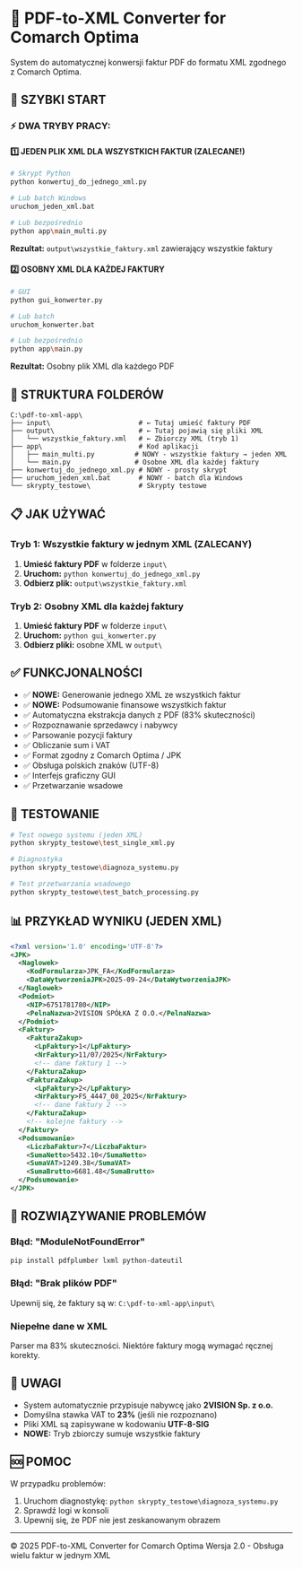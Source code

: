 # 📄 PDF-to-XML Converter for Comarch Optima

System do automatycznej konwersji faktur PDF do formatu XML zgodnego z Comarch Optima.

## 🚀 SZYBKI START

### ⚡ DWA TRYBY PRACY:

#### 1️⃣ **JEDEN PLIK XML DLA WSZYSTKICH FAKTUR** (ZALECANE!)
```bash
# Skrypt Python
python konwertuj_do_jednego_xml.py

# Lub batch Windows  
uruchom_jeden_xml.bat

# Lub bezpośrednio
python app\main_multi.py
```
**Rezultat:** `output\wszystkie_faktury.xml` zawierający wszystkie faktury

#### 2️⃣ **OSOBNY XML DLA KAŻDEJ FAKTURY**
```bash
# GUI
python gui_konwerter.py

# Lub batch
uruchom_konwerter.bat

# Lub bezpośrednio
python app\main.py
```
**Rezultat:** Osobny plik XML dla każdego PDF

## 📁 STRUKTURA FOLDERÓW

```
C:\pdf-to-xml-app\
├── input\                      # ← Tutaj umieść faktury PDF
├── output\                     # ← Tutaj pojawią się pliki XML
│   └── wszystkie_faktury.xml   # ← Zbiorczy XML (tryb 1)
├── app\                        # Kod aplikacji
│   ├── main_multi.py          # NOWY - wszystkie faktury → jeden XML
│   └── main.py                # Osobne XML dla każdej faktury
├── konwertuj_do_jednego_xml.py # NOWY - prosty skrypt
├── uruchom_jeden_xml.bat       # NOWY - batch dla Windows
└── skrypty_testowe\            # Skrypty testowe
```

## 📋 JAK UŻYWAĆ

### Tryb 1: Wszystkie faktury w jednym XML (ZALECANY)
1. **Umieść faktury PDF** w folderze `input\`
2. **Uruchom:** `python konwertuj_do_jednego_xml.py`
3. **Odbierz plik:** `output\wszystkie_faktury.xml`

### Tryb 2: Osobny XML dla każdej faktury
1. **Umieść faktury PDF** w folderze `input\`
2. **Uruchom:** `python gui_konwerter.py`
3. **Odbierz pliki:** osobne XML w `output\`

## ✅ FUNKCJONALNOŚCI

- ✅ **NOWE:** Generowanie jednego XML ze wszystkich faktur
- ✅ **NOWE:** Podsumowanie finansowe wszystkich faktur
- ✅ Automatyczna ekstrakcja danych z PDF (83% skuteczności)
- ✅ Rozpoznawanie sprzedawcy i nabywcy
- ✅ Parsowanie pozycji faktury
- ✅ Obliczanie sum i VAT
- ✅ Format zgodny z Comarch Optima / JPK
- ✅ Obsługa polskich znaków (UTF-8)
- ✅ Interfejs graficzny GUI
- ✅ Przetwarzanie wsadowe

## 🧪 TESTOWANIE

```bash
# Test nowego systemu (jeden XML)
python skrypty_testowe\test_single_xml.py

# Diagnostyka
python skrypty_testowe\diagnoza_systemu.py

# Test przetwarzania wsadowego
python skrypty_testowe\test_batch_processing.py
```

## 📊 PRZYKŁAD WYNIKU (JEDEN XML)

```xml
<?xml version='1.0' encoding='UTF-8'?>
<JPK>
  <Naglowek>
    <KodFormularza>JPK_FA</KodFormularza>
    <DataWytworzeniaJPK>2025-09-24</DataWytworzeniaJPK>
  </Naglowek>
  <Podmiot>
    <NIP>6751781780</NIP>
    <PelnaNazwa>2VISION SPÓŁKA Z O.O.</PelnaNazwa>
  </Podmiot>
  <Faktury>
    <FakturaZakup>
      <LpFaktury>1</LpFaktury>
      <NrFaktury>11/07/2025</NrFaktury>
      <!-- dane faktury 1 -->
    </FakturaZakup>
    <FakturaZakup>
      <LpFaktury>2</LpFaktury>
      <NrFaktury>FS_4447_08_2025</NrFaktury>
      <!-- dane faktury 2 -->
    </FakturaZakup>
    <!-- kolejne faktury -->
  </Faktury>
  <Podsumowanie>
    <LiczbaFaktur>7</LiczbaFaktur>
    <SumaNetto>5432.10</SumaNetto>
    <SumaVAT>1249.38</SumaVAT>
    <SumaBrutto>6681.48</SumaBrutto>
  </Podsumowanie>
</JPK>
```

## 🔧 ROZWIĄZYWANIE PROBLEMÓW

### Błąd: "ModuleNotFoundError"
```bash
pip install pdfplumber lxml python-dateutil
```

### Błąd: "Brak plików PDF"
Upewnij się, że faktury są w: `C:\pdf-to-xml-app\input\`

### Niepełne dane w XML
Parser ma 83% skuteczności. Niektóre faktury mogą wymagać ręcznej korekty.

## 📝 UWAGI

- System automatycznie przypisuje nabywcę jako **2VISION Sp. z o.o.**
- Domyślna stawka VAT to **23%** (jeśli nie rozpoznano)
- Pliki XML są zapisywane w kodowaniu **UTF-8-SIG**
- **NOWE:** Tryb zbiorczy sumuje wszystkie faktury

## 🆘 POMOC

W przypadku problemów:
1. Uruchom diagnostykę: `python skrypty_testowe\diagnoza_systemu.py`
2. Sprawdź logi w konsoli
3. Upewnij się, że PDF nie jest zeskanowanym obrazem

---
© 2025 PDF-to-XML Converter for Comarch Optima
Wersja 2.0 - Obsługa wielu faktur w jednym XML
